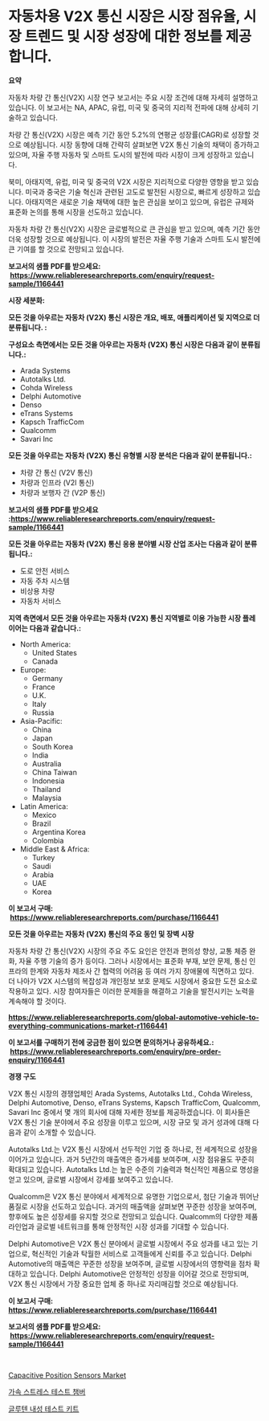 <p><h1>자동차용 V2X 통신 시장은 시장 점유율, 시장 트렌드 및 시장 성장에 대한 정보를 제공합니다.</h1></p><p><strong>요약</strong></p>
<p><p>자동차 차량 간 통신(V2X) 시장 연구 보고서는 주요 시장 조건에 대해 자세히 설명하고 있습니다. 이 보고서는 NA, APAC, 유럽, 미국 및 중국의 지리적 전파에 대해 상세히 기술하고 있습니다.</p><p>차량 간 통신(V2X) 시장은 예측 기간 동안 5.2%의 연평균 성장률(CAGR)로 성장할 것으로 예상됩니다. 시장 동향에 대해 간략히 살펴보면 V2X 통신 기술의 채택이 증가하고 있으며, 자율 주행 자동차 및 스마트 도시의 발전에 따라 시장이 크게 성장하고 있습니다.</p><p>북미, 아태지역, 유럽, 미국 및 중국의 V2X 시장은 지리적으로 다양한 영향을 받고 있습니다. 미국과 중국은 기술 혁신과 관련된 고도로 발전된 시장으로, 빠르게 성장하고 있습니다. 아태지역은 새로운 기술 채택에 대한 높은 관심을 보이고 있으며, 유럽은 규제와 표준화 논의를 통해 시장을 선도하고 있습니다.</p><p>자동차 차량 간 통신(V2X) 시장은 글로벌적으로 큰 관심을 받고 있으며, 예측 기간 동안 더욱 성장할 것으로 예상됩니다. 이 시장의 발전은 자율 주행 기술과 스마트 도시 발전에 큰 기여를 할 것으로 전망되고 있습니다.</p></p>
<p><strong>보고서의 샘플 PDF를 받으세요: &nbsp;<a href="https://www.reliableresearchreports.com/enquiry/request-sample/1166441">https://www.reliableresearchreports.com/enquiry/request-sample/1166441</a></strong></p>
<p><strong>시장 세분화:</strong></p>
<p><strong> 모든 것을 아우르는 자동차 (V2X) 통신 시장은 개요, 배포, 애플리케이션 및 지역으로 더 분류됩니다. :</strong></p>
<p><strong>구성요소 측면에서는 모든 것을 아우르는 자동차 (V2X) 통신 시장은 다음과 같이 분류됩니다.:</strong></p>
<p><ul><li>Arada Systems</li><li>Autotalks Ltd.</li><li>Cohda Wireless</li><li>Delphi Automotive</li><li>Denso</li><li>eTrans Systems</li><li>Kapsch TrafficCom</li><li>Qualcomm</li><li>Savari Inc</li></ul></p>
<p><strong> 모든 것을 아우르는 자동차 (V2X) 통신 유형별 시장 분석은 다음과 같이 분류됩니다.:</strong></p>
<p><ul><li>차량 간 통신 (V2V 통신)</li><li>차량과 인프라 (V2I 통신)</li><li>차량과 보행자 간 (V2P 통신)</li></ul></p>
<p><strong>보고서의 샘플 PDF를 받으세요 :<a href="https://www.reliableresearchreports.com/enquiry/request-sample/1166441">https://www.reliableresearchreports.com/enquiry/request-sample/1166441</a></strong></p>
<p><strong> 모든 것을 아우르는 자동차 (V2X) 통신 응용 분야별 시장 산업 조사는 다음과 같이 분류됩니다.:</strong></p>
<p><ul><li>도로 안전 서비스</li><li>자동 주차 시스템</li><li>비상용 차량</li><li>자동차 서비스</li></ul></p>
<p><strong>지역 측면에서 모든 것을 아우르는 자동차 (V2X) 통신 지역별로 이용 가능한 시장 플레이어는 다음과 같습니다.:</strong></p>
<p><ul>
    <li>
        North America:
        <ul>
            <li>United States</li>
            <li>Canada</li>
        </ul>
    </li>
    <li>
        Europe:
        <ul>
            <li>Germany</li>
            <li>France</li>
            <li>U.K.</li>
            <li>Italy</li>
            <li>Russia</li>
        </ul>
    </li>
    <li>
        Asia-Pacific:
        <ul>
            <li>China</li>
            <li>Japan</li>
            <li>South Korea</li>
            <li>India</li>
            <li>Australia</li>
            <li>China Taiwan</li>
            <li>Indonesia</li>
            <li>Thailand</li>
            <li>Malaysia</li>
        </ul>
    </li>
    <li>
        Latin America:
        <ul>
            <li>Mexico</li>
            <li>Brazil</li>
            <li>Argentina Korea</li>
            <li>Colombia</li>
        </ul>
    </li>
    <li>
        Middle East & Africa:
        <ul>
            <li>Turkey</li>
            <li>Saudi</li>
            <li>Arabia</li>
            <li>UAE</li>
            <li>Korea</li>
        </ul>
    </li>
    </ul></p>
<p><strong>이 보고서 구매: &nbsp;<a href="https://www.reliableresearchreports.com/purchase/1166441">https://www.reliableresearchreports.com/purchase/1166441</a></strong></p>
<p><strong>모든 것을 아우르는 자동차 (V2X) 통신의 주요 동인 및 장벽 시장</strong></p>
<p><p>자동차 차량 간 통신(V2X) 시장의 주요 주도 요인은 안전과 편의성 향상, 교통 체증 완화, 자율 주행 기술의 증가 등이다. 그러나 시장에서는 표준화 부재, 보안 문제, 통신 인프라의 한계와 자동차 제조사 간 협력의 어려움 등 여러 가지 장애물에 직면하고 있다. 더 나아가 V2X 시스템의 복잡성과 개인정보 보호 문제도 시장에서 중요한 도전 요소로 작용하고 있다. 시장 참여자들은 이러한 문제들을 해결하고 기술을 발전시키는 노력을 계속해야 할 것이다.</p></p>
<p><strong><a href="https://www.reliableresearchreports.com/global-automotive-vehicle-to-everything-communications-market-r1166441">https://www.reliableresearchreports.com/global-automotive-vehicle-to-everything-communications-market-r1166441</a></strong></p>
<p><strong>이 보고서를 구매하기 전에 궁금한 점이 있으면 문의하거나 공유하세요.: &nbsp;<a href="https://www.reliableresearchreports.com/enquiry/pre-order-enquiry/1166441">https://www.reliableresearchreports.com/enquiry/pre-order-enquiry/1166441</a></strong></p>
<p><strong>경쟁 구도</strong></p>
<p><p>V2X 통신 시장의 경쟁업체인 Arada Systems, Autotalks Ltd., Cohda Wireless, Delphi Automotive, Denso, eTrans Systems, Kapsch TrafficCom, Qualcomm, Savari Inc 중에서 몇 개의 회사에 대해 자세한 정보를 제공하겠습니다. 이 회사들은 V2X 통신 기술 분야에서 주요 성장을 이루고 있으며, 시장 규모 및 과거 성과에 대해 다음과 같이 소개할 수 있습니다.</p><p>Autotalks Ltd.는 V2X 통신 시장에서 선두적인 기업 중 하나로, 전 세계적으로 성장을 이어가고 있습니다. 과거 5년간의 매출액은 증가세를 보여주며, 시장 점유율도 꾸준히 확대되고 있습니다. Autotalks Ltd.는 높은 수준의 기술력과 혁신적인 제품으로 명성을 얻고 있으며, 글로벌 시장에서 강세를 보여주고 있습니다.</p><p>Qualcomm은 V2X 통신 분야에서 세계적으로 유명한 기업으로서, 첨단 기술과 뛰어난 품질로 시장을 선도하고 있습니다. 과거의 매출액을 살펴보면 꾸준한 성장을 보여주며, 향후에도 높은 성장세를 유지할 것으로 전망되고 있습니다. Qualcomm의 다양한 제품 라인업과 글로벌 네트워크를 통해 안정적인 시장 성과를 기대할 수 있습니다.</p><p>Delphi Automotive은 V2X 통신 분야에서 글로벌 시장에서 주요 성과를 내고 있는 기업으로, 혁신적인 기술과 탁월한 서비스로 고객들에게 신뢰를 주고 있습니다. Delphi Automotive의 매출액은 꾸준한 성장을 보여주며, 글로벌 시장에서의 영향력을 점차 확대하고 있습니다. Delphi Automotive은 안정적인 성장을 이어갈 것으로 전망되며, V2X 통신 시장에서 가장 중요한 업체 중 하나로 자리매김할 것으로 예상됩니다.</p></p>
<p><strong>이 보고서 구매: &nbsp; <a href="https://www.reliableresearchreports.com/purchase/1166441">https://www.reliableresearchreports.com/purchase/1166441</a></strong></p>
<p><strong>보고서의 샘플 PDF를 받으세요: &nbsp;<a href="https://www.reliableresearchreports.com/enquiry/request-sample/1166441">https://www.reliableresearchreports.com/enquiry/request-sample/1166441</a></strong><strong></strong></p>
<p>&nbsp;</p>
<p><p><a href="https://issuu.com/reportprime-2/docs/capacitive-position-sensors-market-size-2030.pptx">Capacitive Position Sensors Market</a></p><p><a href="https://github.com/Wesleyeilly8796202/Market-Research-Report-List-1/blob/main/868783592301.md">가속 스트레스 테스트 챔버</a></p><p><a href="https://github.com/asratman/Market-Research-Report-List-1/blob/main/328988792302.md">글루텐 내성 테스트 키트</a></p></p>